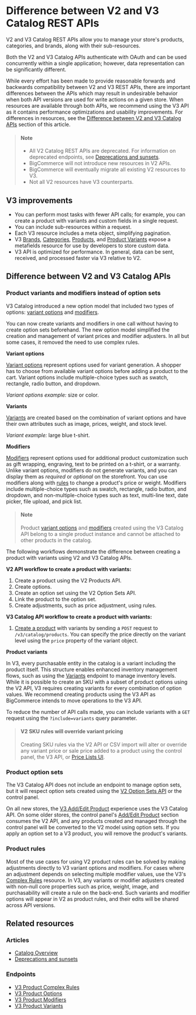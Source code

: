 # Difference between V2 and V3 Catalog REST APIs



V2 and V3 Catalog REST APIs allow you to manage your store's products, categories, and brands, along with their sub-resources.

Both the V2 and V3 Catalog APIs authenticate with OAuth and can be used concurrently within a single application; however, data representation can be significantly different.

While every effort has been made to provide reasonable forwards and backwards compatibility between V2 and V3 REST APIs, there are important differences between the APIs which may result in undesirable behavior when both API versions are used for write actions on a given store. When resources are available through both APIs, we recommend using the V3 API as it contains performance optimizations and usability improvements.
For differences in resources, see the [Difference between V2 and V3 Catalog APIs](#difference-between-v2-and-v3-catalog-apis) section of this article.

<!-- theme: info -->
> #### Note
> * All V2 Catalog REST APIs are deprecated. For information on deprecated endpoints, see [Deprecations and sunsets](/api-docs/getting-started/deprecations-and-sunsets).
> * BigCommerce will not introduce new resources in V2 APIs.
> * BigCommerce will eventually migrate all existing V2 resources to V3.
> * Not all V2 resources have V3 counterparts. 



## V3 improvements

* You can perform most tasks with fewer API calls; for example, you can create a product with variants and custom fields in a single request.
* You can include sub-resources within a request.
* Each V3 resource includes a meta object, simplifying pagination.
* V3 [Brands](/api-reference/store-management/catalog/brands/getbrandbyid), [Categories](/api-reference/store-management/catalog/category/getcategorybyid), [Products](/api-reference/store-management/catalog/products/getproductbyid), and [Product Variants](/api-reference/store-management/catalog/product-variants/getvariantbyid) expose a metafields resource for use by developers to store custom data.
* V3 API is optimized for performance. In general, data can be sent, received, and processed faster via V3 relative to V2.

## Difference between V2 and V3 Catalog APIs

### Product variants and modifiers instead of option sets

V3 Catalog introduced a new option model that included two types of options: [variant options](/api-docs/store-management/catalog/catalog-overview#variant-options) and [modifiers](/api-docs/store-management/catalog/catalog-overview#modifier-options). 

You can now create variants and modifiers in one call without having to create option sets beforehand. The new option model simplified the creation and management of variant prices and modifier adjusters. In all but some cases,  it removed the need to use complex rules.

**Variant options**

[Variant options](/api-docs/store-management/catalog/catalog-overview#variant-options) represent options used for variant generation. A shopper has to choose from available variant options before adding a product to the cart. Variant options include multiple-choice types such as swatch, rectangle, radio button, and dropdown.

*Variant options example:* size or color.

**Variants**

[Variants](/api-docs/store-management/catalog/catalog-overview#variants) are created based on the combination of variant options and have their own attributes such as image, prices, weight, and stock level.

*Variant example:* large blue t-shirt.

**Modifiers**

[Modifiers](/api-docs/store-management/catalog/catalog-overview#modifier-options) represent options used for additional product customization such as gift wrapping, engraving, text to be printed on a t-shirt, or a warranty. Unlike variant options, modifiers do not generate variants, and you can display them as *required* or *optional* on the storefront. You can use modifiers along with [rules](/api-docs/store-management/catalog/catalog-overview#complex-rules) to change a product's price or weight.
Modifiers include multiple-choice types such as swatch, rectangle, radio button, and dropdown, and non-multiple-choice types such as text, multi-line text, date picker, file upload, and pick list.

<!-- theme: info -->
> #### Note
> Product [variant options](/api-reference/store-management/catalog/product-variant-options/getoptionbyid) and [modifiers](/api-reference/store-management/catalog/product-modifiers/getmodifierbyid) created using the V3 Catalog API belong to a single product instance and cannot be attached to other products in the catalog.



The following workflows demonstrate the difference between creating a product with variants using V2 and V3 Catalog APIs.

**V2 API workflow to create a product with variants:**

1. Create a product using the V2 Products API.
2. Create options.
3. Create an option set using the V2 Option Sets API.
4. Link the product to the option set.
5. Create adjustments, such as price adjustment, using rules.

**V3 Catalog API workflow to create a product with variants:**

1. [Create a product](/api-reference/store-management/catalog/products/createproduct) with variants by sending a `POST` request to `/v3/catalog/products`. You can specify the price directly on the variant level using the `price` property of the variant object.

**Product variants**

In V3, every purchasable entity in the catalog is a variant including the product itself. This structure enables enhanced inventory management flows, such as using the [Variants](/api-reference/store-management/catalog/variants/getvariants) endpoint to manage inventory levels. While it is possible to create an SKU with a subset of product options using the V2 API, V3 requires creating variants for every combination of option values. We recommend creating products using the V3 API as BigCommerce intends to move operations to the V3 API.

To reduce the number of API calls made, you can include variants with a `GET` request using the `?include=variants` query parameter.

<!-- theme: warning -->
> #### V2 SKU rules will override variant pricing
>
> Creating SKU rules via the V2 API or CSV import will alter or override any variant price or sale price added to a product using the control panel, the V3 API, or [Price Lists UI](https://support.bigcommerce.com/s/article/Price-Lists).



### Product option sets

The V3 Catalog API does not include an endpoint to manage option sets, but it will respect option sets created using the [V2 Option Sets API](/legacy/v2-catalog-products/v2-option-set-options) or the control panel. 

On all new stores, the [V3 Add/Edit Product](https://support.bigcommerce.com/s/article/Adding-Products-v3) experience uses the V3 Catalog API. On some older stores, the control panel's [Add/Edit Product](https://support.bigcommerce.com/s/article/Adding-Products) section consumes the V2 API, and any products created and managed through the control panel will be converted to the V2 model using option sets. If you apply an option set to a V3 product, you will remove the product's variants.

### Product rules 

Most of the use cases for using V2 product rules can be solved by making adjustments directly to V3 variant options and modifiers. For cases where an adjustment depends on selecting multiple modifier values, use the V3's [Complex Rules](/api-reference/store-management/catalog/product-complex-rules/createcomplexrule) resource. 
In V3, any variants or modifier adjusters created with non-null core properties such as price, weight, image, and purchasability will create a rule on the back-end. Such variants and modifier options will appear in V2 as product rules, and their edits will be shared across API versions.

## Related resources

### Articles
* [Catalog Overview](/api-docs/store-management/catalog/catalog-overview/)
* [Deprecations and sunsets](/api-docs/getting-started/deprecations-and-sunsets)

### Endpoints
* [V3 Product Complex Rules](/api-reference/store-management/catalog/product-complex-rules)
* [V3 Product Options](/api-reference/store-management/catalog/product-options)
* [V3 Product Modifiers](/api-reference/store-management/catalog/product-modifiers)
* [V3 Product Variants](/api-reference/store-management/catalog/product-variants)
